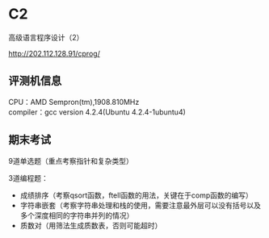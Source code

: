 # C2

高级语言程序设计（2）

http://202.112.128.91/cprog/


## 评测机信息

CPU：AMD Sempron(tm),1908.810MHz              
compiler：gcc version 4.2.4(Ubuntu 4.2.4-1ubuntu4) 


## 期末考试

9道单选题（重点考察指针和复杂类型）

3道编程题：
- 成绩排序（考察qsort函数，ftell函数的用法，关键在于comp函数的编写）
- 字符串嵌套（考察字符串处理和栈的使用，需要注意最外层可以没有括号以及多个深度相同的字符串并列的情况）
- 质数对（用筛法生成质数表，否则可能超时）

